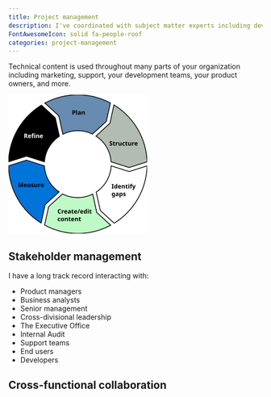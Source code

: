 ```yaml
---
title: Project management
description: I've coordinated with subject matter experts including developers, product managers, support teams, and senior management.
FontAwesomeIcon: solid fa-people-roof
categories: project-management
---
```


Technical content is used throughout many parts of your organization including  marketing, support, your development teams, your product owners, and more.

![Content lifecycle](/assets/images/content-lifecycle.png)

## Stakeholder management

I have a long track record interacting with:

- Product managers
- Business analysts
- Senior management
- Cross-divisional leadership
- The Executive Office
- Internal Audit
- Support teams
- End users
- Developers

## Cross-functional collaboration
